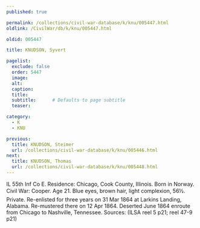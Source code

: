 ```yaml
---
published: true

permalink: /collections/civil-war-database/k/knu/005447.html
oldlink: /CivilWar/db/k/knu/005447.html

oldid: 005447

title: KNUDSON, Syvert

pagelist:
  exclude: false
  order: 5447
  image: 
  alt:
  caption:
  title:
  subtitle:      # Defaults to page subtitle
  teaser:

category: 
  - K 
  - KNU

previous:
  title: KNUDSON, Steimer
  url: /collections/civil-war-database/k/knu/005446.html  
next:
  title: KNUDSON, Thomas
  url: /collections/civil-war-database/k/knu/005448.html   
---
```

IL 55th Inf Co E. Residence: Chicago, Cook County, Illinois. Born in Norway. Civil War: Cooper. Age 21. Blue eyes, brown hair, light complexion, 5&#146;6&frac12;&#148;. Private. Re-enlisted for three years on 31 Mar 1864 at Larkins Landing, Alabama. Re-mustered there on 12 Apr 1864. Deserted June 1864 enroute from Chicago to Nashville, Tennessee. Sources: (ILSA reel 5 p21; reel 47-9 p21)